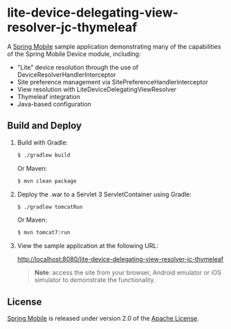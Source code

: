 # lite-device-delegating-view-resolver-jc-thymeleaf

A [Spring Mobile] sample application demonstrating many of the capabilities of the Spring Mobile Device module, including:

* "Lite" device resolution through the use of DeviceResolverHandlerInterceptor 
* Site preference management via SitePreferenceHandlerInterceptor
* View resolution with LiteDeviceDelegatingViewResolver
* Thymeleaf integration
* Java-based configuration


## Build and Deploy

1. Build with Gradle:

    ```sh
    $ ./gradlew build
    ```

    Or Maven:

    ```sh
    $ mvn clean package
    ```

2. Deploy the .war to a Servlet 3 ServletContainer using Gradle:

    ```sh
    $ ./gradlew tomcatRun
    ```

    Or Maven:

    ```sh
    $ mvn tomcat7:run
    ```

3. View the sample application at the following URL:

    [http://localhost:8080/lite-device-delegating-view-resolver-jc-thymeleaf]()

    > **Note**: access the site from your browser, Android emulator or iOS simulator to demonstrate the functionality.


## License

[Spring Mobile] is released under version 2.0 of the [Apache License].


[Spring Mobile]: http://projects.spring.io/spring-mobile
[Apache License]: http://www.apache.org/licenses/LICENSE-2.0
